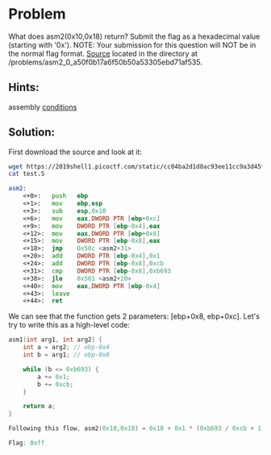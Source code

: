 # Problem
What does asm2(0x10,0x18) return? Submit the flag as a hexadecimal value (starting with '0x'). NOTE: Your submission for this question will NOT be in the normal flag format. [Source](https://2019shell1.picoctf.com/static/cc04ba2d1d8ac93ee11cc9a3d45f7064/test.S) located in the directory at /problems/asm2_0_a50f0b17a6f50b50a53305ebd71af535.

## Hints:

assembly [conditions](https://www.tutorialspoint.com/assembly_programming/assembly_conditions.htm)

## Solution:

First download the source and look at it:
```bash
wget https://2019shell1.picoctf.com/static/cc04ba2d1d8ac93ee11cc9a3d45f7064/test.S
cat test.S
```

```asm
asm2:
    <+0>:   push   ebp
    <+1>:   mov    ebp,esp
    <+3>:   sub    esp,0x10
    <+6>:   mov    eax,DWORD PTR [ebp+0xc]
    <+9>:   mov    DWORD PTR [ebp-0x4],eax
    <+12>:  mov    eax,DWORD PTR [ebp+0x8]
    <+15>:  mov    DWORD PTR [ebp-0x8],eax
    <+18>:  jmp    0x50c <asm2+31>
    <+20>:  add    DWORD PTR [ebp-0x4],0x1
    <+24>:  add    DWORD PTR [ebp-0x8],0xcb
    <+31>:  cmp    DWORD PTR [ebp-0x8],0xb693
    <+38>:  jle    0x501 <asm2+20>
    <+40>:  mov    eax,DWORD PTR [ebp-0x4]
    <+43>:  leave  
    <+44>:  ret 
```

We can see that the function gets 2 parameters: [ebp+0x8, ebp+0xc]. Let's try to write this as a high-level code:

```c
asm1(int arg1, int arg2) {
    int a = arg2; // ebp-0x4
    int b = arg1; // ebp-0x8

    while (b <= 0xb693) {
        a += 0x1;
        b += 0xcb;
    }

    return a;
}

Following this flow, asm2(0x10,0x18) = 0x18 + 0x1 * (0xb693 / 0xcb + 1) = 0x18 + 0xe7 = 0xff

Flag: 0xff
